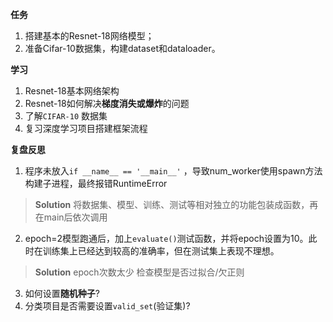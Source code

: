 **任务**
1. 搭建基本的Resnet-18网络模型；
2. 准备Cifar-10数据集，构建dataset和dataloader。

**学习**
1. Resnet-18基本网络架构
2. Resnet-18如何解决**梯度消失或爆炸**的问题
3. 了解`CIFAR-10` 数据集
4. 复习深度学习项目搭建框架流程

**复盘反思**

1. 程序未放入`if __name__ == '__main__'` ，导致num_worker使用spawn方法构建子进程，最终报错RuntimeError
> **Solution** 将数据集、模型、训练、测试等相对独立的功能包装成函数，再在main后依次调用
2. epoch=2模型跑通后，加上`evaluate()`测试函数，并将epoch设置为10。此时在训练集上已经达到较高的准确率，但在测试集上表现不理想。

>**Solution** 
>epoch次数太少
>检查模型是否过拟合/欠正则

3. 如何设置**随机种子**?
4. 分类项目是否需要设置`valid_set`(验证集)?
